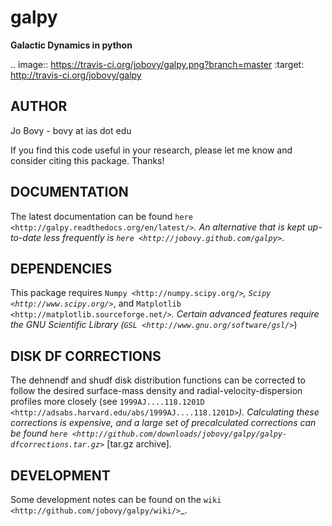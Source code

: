 galpy
======

**Galactic Dynamics in python**

.. image:: https://travis-ci.org/jobovy/galpy.png?branch=master 
   :target: http://travis-ci.org/jobovy/galpy

AUTHOR
-------

Jo Bovy - bovy at ias dot edu

If you find this code useful in your research, please let me know and
consider citing this package. Thanks!


DOCUMENTATION
--------------

The latest documentation can be found `here <http://galpy.readthedocs.org/en/latest/>`_. An alternative that is kept up-to-date less frequently is `here <http://jobovy.github.com/galpy>`_.

DEPENDENCIES
-------------

This package requires `Numpy <http://numpy.scipy.org/>`_, `Scipy <http://www.scipy.org/>`_, and `Matplotlib <http://matplotlib.sourceforge.net/>`_. Certain advanced features require the GNU Scientific Library (`GSL <http://www.gnu.org/software/gsl/>`_)

DISK DF CORRECTIONS
--------------------

The dehnendf and shudf disk distribution functions can be corrected to
follow the desired surface-mass density and radial-velocity-dispersion
profiles more closely (see
`1999AJ....118.1201D <http://adsabs.harvard.edu/abs/1999AJ....118.1201D>`_). Calculating
these corrections is expensive, and a large set of precalculated
corrections can be found
`here <http://github.com/downloads/jobovy/galpy/galpy-dfcorrections.tar.gz>`_ \[tar.gz
archive\].

DEVELOPMENT
-----------

Some development notes can be found on the `wiki <http://github.com/jobovy/galpy/wiki/>`_.